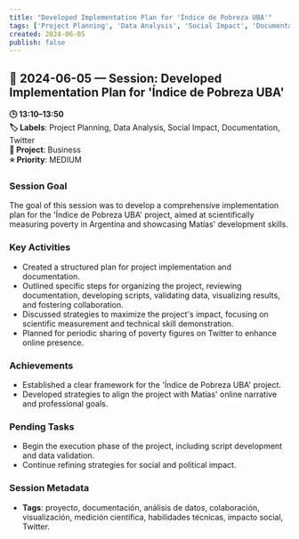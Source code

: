 ```yaml
---
title: "Developed Implementation Plan for 'Índice de Pobreza UBA'"
tags: ['Project Planning', 'Data Analysis', 'Social Impact', 'Documentation', 'Twitter']
created: 2024-06-05
publish: false
---
```


## 📅 2024-06-05 — Session: Developed Implementation Plan for 'Índice de Pobreza UBA'

**🕒 13:10–13:50**  
**🏷️ Labels**: Project Planning, Data Analysis, Social Impact, Documentation, Twitter  
**📂 Project**: Business  
**⭐ Priority**: MEDIUM  


### Session Goal
The goal of this session was to develop a comprehensive implementation plan for the 'Índice de Pobreza UBA' project, aimed at scientifically measuring poverty in Argentina and showcasing Matías' development skills.

### Key Activities
- Created a structured plan for project implementation and documentation.
- Outlined specific steps for organizing the project, reviewing documentation, developing scripts, validating data, visualizing results, and fostering collaboration.
- Discussed strategies to maximize the project's impact, focusing on scientific measurement and technical skill demonstration.
- Planned for periodic sharing of poverty figures on Twitter to enhance online presence.

### Achievements
- Established a clear framework for the 'Índice de Pobreza UBA' project.
- Developed strategies to align the project with Matías' online narrative and professional goals.

### Pending Tasks
- Begin the execution phase of the project, including script development and data validation.
- Continue refining strategies for social and political impact.

### Session Metadata
- **Tags**: proyecto, documentación, análisis de datos, colaboración, visualización, medición científica, habilidades técnicas, impacto social, Twitter.
